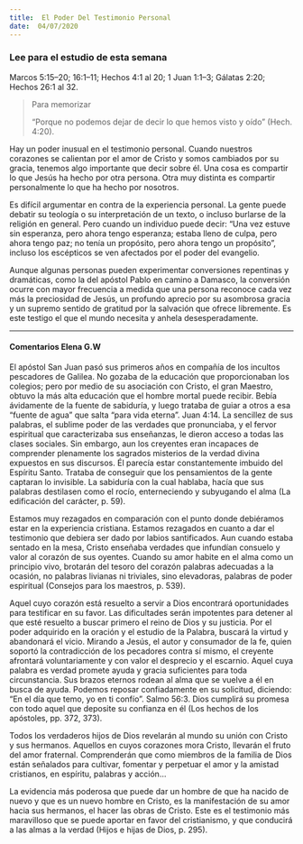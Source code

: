 ```yaml
---
title:  El Poder Del Testimonio Personal
date:  04/07/2020
---
```


### Lee para el estudio de esta semana
Marcos 5:15–20; 16:1–11; Hechos 4:1 al 20; 1 Juan 1:1–3; Gálatas 2:20; Hechos 26:1 al 32.

> <p>Para memorizar</p>
> “Porque no podemos dejar de decir lo que hemos visto y oído” (Hech. 4:20).

Hay un poder inusual en el testimonio personal. Cuando nuestros corazones se calientan por el amor de Cristo y somos cambiados por su gracia, tenemos algo importante que decir sobre él. Una cosa es compartir lo que Jesús ha hecho por otra persona. Otra muy distinta es compartir personalmente lo que ha hecho por nosotros.

Es difícil argumentar en contra de la experiencia personal. La gente puede debatir su teología o su interpretación de un texto, o incluso burlarse de la religión en general. Pero cuando un individuo puede decir: “Una vez estuve sin esperanza, pero ahora tengo esperanza; estaba lleno de culpa, pero ahora tengo paz; no tenía un propósito, pero ahora tengo un propósito”, incluso los escépticos se ven afectados por el poder del evangelio.

Aunque algunas personas pueden experimentar conversiones repentinas y dramáticas, como la del apóstol Pablo en camino a Damasco, la conversión ocurre con mayor frecuencia a medida que una persona reconoce cada vez más la preciosidad de Jesús, un profundo aprecio por su asombrosa gracia y un supremo sentido de gratitud por la salvación que ofrece libremente. Es este testigo el que el mundo necesita y anhela desesperadamente.

---

#### Comentarios Elena G.W

El apóstol San Juan pasó sus primeros años en compañía de los incultos pescadores de Galilea. No gozaba de la educación que proporcionaban los colegios; pero por medio de su asociación con Cristo, el gran Maestro, obtuvo la más alta educación que el hombre mortal puede recibir. Bebía ávidamente de la fuente de sabiduría, y luego trataba de guiar a otros a esa “fuente de agua” que salta “para vida eterna”. Juan 4:14. La sencillez de sus palabras, el sublime poder de las verdades que pronunciaba, y el fervor espiritual que caracterizaba sus enseñanzas, le dieron acceso a todas las clases sociales. Sin embargo, aun los creyentes eran incapaces de comprender plenamente los sagrados misterios de la verdad divina expuestos en sus discursos. Él parecía estar constantemente imbuido del Espíritu Santo. Trataba de conseguir que los pensamientos de la gente captaran lo invisible. La sabiduría con la cual hablaba, hacía que sus palabras destilasen como el rocío, enterneciendo y subyugando el alma (La edificación del carácter, p. 59).

Estamos muy rezagados en comparación con el punto donde debiéramos estar en la experiencia cristiana. Estamos rezagados en cuanto a dar el testimonio que debiera ser dado por labios santificados. Aun cuando estaba sentado en la mesa, Cristo enseñaba verdades que infundían consuelo y valor al corazón de sus oyentes. Cuando su amor habite en el alma como un principio vivo, brotarán del tesoro del corazón palabras adecuadas a la ocasión, no palabras livianas ni triviales, sino elevadoras, palabras de poder espiritual (Consejos para los maestros, p. 539).

Aquel cuyo corazón está resuelto a servir a Dios encontrará oportunidades para testificar en su favor. Las dificultades serán impotentes para detener al que esté resuelto a buscar primero el reino de Dios y su justicia. Por el poder adquirido en la oración y el estudio de la Palabra, buscará la virtud y abandonará el vicio. Mirando a Jesús, el autor y consumador de la fe, quien soportó la contradicción de los pecadores contra sí mismo, el creyente afrontará voluntariamente y con valor el desprecio y el escarnio. Aquel cuya palabra es verdad promete ayuda y gracia suficientes para toda circunstancia. Sus brazos eternos rodean al alma que se vuelve a él en busca de ayuda. Podemos reposar confiadamente en su solicitud, diciendo: “En el día que temo, yo en ti confío”. Salmo 56:3. Dios cumplirá su promesa con todo aquel que deposite su confianza en él (Los hechos de los apóstoles, pp. 372, 373).

Todos los verdaderos hijos de Dios revelarán al mundo su unión con Cristo y sus hermanos. Aquellos en cuyos corazones mora Cristo, llevarán el fruto del amor fraternal. Comprenderán que como miembros de la familia de Dios están señalados para cultivar, fomentar y perpetuar el amor y la amistad cristianos, en espíritu, palabras y acción…

La evidencia más poderosa que puede dar un hombre de que ha nacido de nuevo y que es un nuevo hombre en Cristo, es la manifestación de su amor hacia sus hermanos, el hacer las obras de Cristo. Este es el testimonio más maravilloso que se puede aportar en favor del cristianismo, y que conducirá a las almas a la verdad (Hijos e hijas de Dios, p. 295).